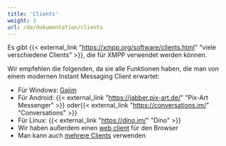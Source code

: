 ```yaml
---
title: 'Clients'
weight: 3
url: /de/dokumentation/clients
---
```


Es gibt {{< external_link "https://xmpp.org/software/clients.html" "viele verschiedene Clients" >}}, die für XMPP verwendet werden können.

Wir empfehlen die folgenden, da sie alle Funktionen haben, die man von einem modernen Instant Messaging Client erwartet:

- Für Windows: [Gajim](../gajim/)
- Für Android: {{< external_link "https://jabber.pix-art.de/" "Pix-Art Messenger" >}} oder{{< external_link "https://conversations.im/" "Conversations" >}}
- Für Linux: {{< external_link "https://dino.im/" "Dino" >}}
- Wir haben außerdem einen [web client](../web_client/) für den Browser
- Man kann auch [mehrere Clients](../mehrere_clients/) verwenden
